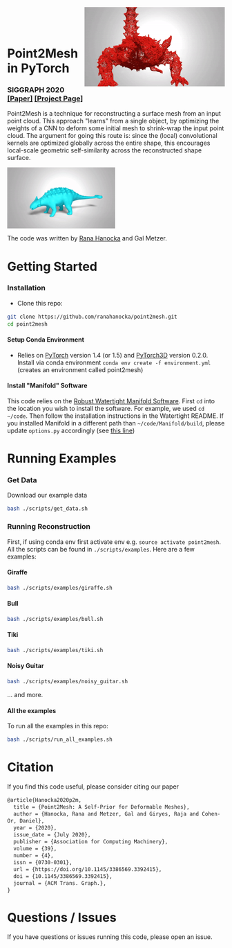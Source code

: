<img src='docs/images/lizard2.gif' align="right" width=325>
<br><br><br>

# Point2Mesh in PyTorch


### SIGGRAPH 2020 [[Paper]](https://arxiv.org/abs/2005.11084) [[Project Page]](https://ranahanocka.github.io/point2mesh/)<br>

Point2Mesh is a technique for reconstructing a surface mesh from an input point cloud.
This approach "learns" from a single object, by optimizing the weights of a CNN to deform some initial mesh to shrink-wrap the input point cloud.
The argument for going this route is: since the (local) convolutional kernels are optimized globally across the entire shape,
this encourages local-scale geometric self-similarity across the reconstructed shape surface.

<img src="docs/images/global_anky.gif" align="center" width="250px"> <br>

The code was written by [Rana Hanocka](https://www.cs.tau.ac.il/~hanocka/) and Gal Metzer.

# Getting Started

### Installation
- Clone this repo:
```bash
git clone https://github.com/ranahanocka/point2mesh.git
cd point2mesh
```
#### Setup Conda Environment
- Relies on [PyTorch](https://pytorch.org/) version 1.4 (or 1.5) and [PyTorch3D](https://github.com/facebookresearch/pytorch3d) version 0.2.0. <br>
Install via conda environment `conda env create -f environment.yml` (creates an environment called point2mesh)

#### Install "Manifold" Software
This code relies on the [Robust Watertight Manifold Software](https://github.com/hjwdzh/Manifold). 
First ```cd``` into the location you wish to install the software. For example, we used ```cd ~/code```.
Then follow the installation instructions in the Watertight README.
If you installed Manifold in a different path than ```~/code/Manifold/build```, please update ```options.py``` accordingly (see [this line](https://github.com/ranahanocka/point2mesh/blob/767ac0ea0f5297b912eafd61a5cd2f60ec8c8490/options.py#L6))
  
# Running Examples
 
### Get Data
Download our example data
```bash
bash ./scripts/get_data.sh
```

### Running Reconstruction 
First, if using conda env first activate env e.g. ```source activate point2mesh```.
All the scripts can be found in ```./scripts/examples```.
Here are a few examples:

#### Giraffe
```bash
bash ./scripts/examples/giraffe.sh
```

#### Bull
```bash
bash ./scripts/examples/bull.sh
```

#### Tiki
```bash
bash ./scripts/examples/tiki.sh
```

#### Noisy Guitar
```bash
bash ./scripts/examples/noisy_guitar.sh
```
... and more.
#### All the examples
To run all the examples in this repo:
```bash
bash ./scripts/run_all_examples.sh
```

# Citation
If you find this code useful, please consider citing our paper
```
@article{Hanocka2020p2m,
  title = {Point2Mesh: A Self-Prior for Deformable Meshes},
  author = {Hanocka, Rana and Metzer, Gal and Giryes, Raja and Cohen-Or, Daniel},
  year = {2020},
  issue_date = {July 2020}, 
  publisher = {Association for Computing Machinery}, 
  volume = {39}, 
  number = {4}, 
  issn = {0730-0301},
  url = {https://doi.org/10.1145/3386569.3392415},
  doi = {10.1145/3386569.3392415},
  journal = {ACM Trans. Graph.}, 
}
```

# Questions / Issues
If you have questions or issues running this code, please open an issue.
